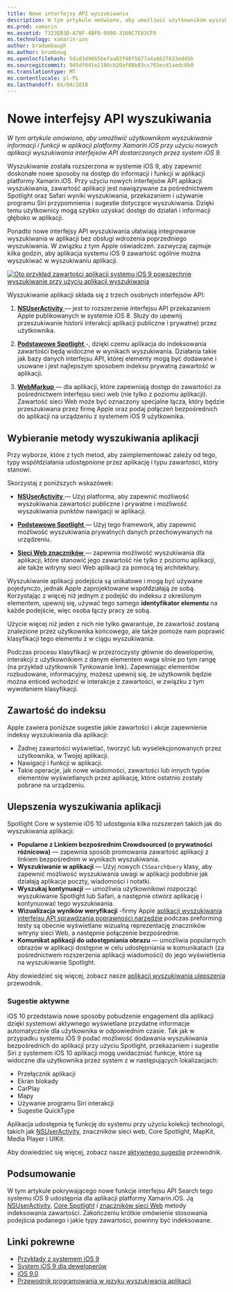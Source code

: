 ```yaml
---
title: Nowe interfejsy API wyszukiwania
description: W tym artykule omówiono, aby umożliwić użytkownikom wyszukiwanie informacji i funkcji w aplikacji platformy Xamarin.iOS przy użyciu nowych aplikacji wyszukiwania interfejsów API dostarczonych przez system iOS 9.
ms.prod: xamarin
ms.assetid: 7323EB3D-A78F-4BF0-9990-3160C7E83CF0
ms.technology: xamarin-ios
author: bradumbaugh
ms.author: brumbaug
ms.openlocfilehash: 5dcd3d9665befaa82fd0f5677a4a662f633ed45b
ms.sourcegitcommit: 945df041e2180cb20af08b83cc703ecd1aedc6b0
ms.translationtype: MT
ms.contentlocale: pl-PL
ms.lasthandoff: 04/04/2018
---
```

# <a name="new-search-apis"></a>Nowe interfejsy API wyszukiwania

_W tym artykule omówiono, aby umożliwić użytkownikom wyszukiwanie informacji i funkcji w aplikacji platformy Xamarin.iOS przy użyciu nowych aplikacji wyszukiwania interfejsów API dostarczonych przez system iOS 9._

Wyszukiwanie została rozszerzona w systemie iOS 9, aby zapewnić doskonałe nowe sposoby na dostęp do informacji i funkcji w aplikacji platformy Xamarin.iOS. Przy użyciu nowych interfejsów API aplikacji wyszukiwania, zawartość aplikacji jest nawiązywane za pośrednictwem Spotlight oraz Safari wyniki wyszukiwania, przekazaniem i używanie programu Siri przypomnienia i sugestie dotyczące wyszukiwania. Dzięki temu użytkownicy mogą szybko uzyskać dostęp do działań i informacji głęboko w aplikacji.

Ponadto nowe interfejsy API wyszukiwania ułatwiają integrowanie wyszukiwania w aplikacji bez obsługi wdrożenia poprzedniego wyszukiwania. W związku z tym Apple oświadczeń. zazwyczaj zajmuje kilka godzin, aby aplikacja systemu iOS 9 zawartość ogólnie można wyszukiwać w wyszukiwaniu aplikacji.

[![](images/intro01.png "Oto przykład zawartości aplikacji systemu iOS 9 powszechnie wyszukiwanie przy użyciu aplikacji wyszukiwania")](images/intro01.png#lightbox)

Wyszukiwanie aplikacji składa się z trzech osobnych interfejsów API:

1. [**NSUserActivity** ](nsuseractivity.md) — jest to rozszerzenie interfejsu API przekazaniem Apple publikowanych w systemie iOS 8. Służy do upewnij przeszukiwanie historii interakcji aplikacji publiczne i prywatne) przez użytkownika.

2. [**Podstawowe Spotlight** ](corespotlight.md) -, dzięki czemu aplikacja do indeksowania zawartości będą widoczne w wynikach wyszukiwania. Działania takie jak bazy danych interfejsu API, której elementy mogą być dodawane i usuwane i jest najlepszym sposobem indeksu prywatną zawartość w aplikacji.

3. [**WebMarkup** ](web-markup.md) — dla aplikacji, które zapewniają dostęp do zawartości za pośrednictwem interfejsu sieci web (nie tylko z poziomu aplikacji). Zawartość sieci Web może być oznaczony specjalne łącza, który będzie przeszukiwana przez firmę Apple oraz podaj połączeń bezpośrednich do aplikacji na urządzeniu z systemem iOS 9 użytkownika.

## <a name="selecting-an-app-search-approach"></a>Wybieranie metody wyszukiwania aplikacji

Przy wyborze, które z tych metod, aby zaimplementować zależy od tego, typy współdziałania udostępnione przez aplikację i typu zawartości, który stanowi.

Skorzystaj z poniższych wskazówek:

- [**NSUserActivity** ](nsuseractivity.md) — Użyj platforma, aby zapewnić możliwość wyszukiwania zawartości publiczne i prywatne i możliwość wyszukiwania punktów nawigacji w aplikacji.

- [**Podstawowe Spotlight** ](corespotlight.md) — Użyj tego framework, aby zapewnić możliwość wyszukiwania prywatnych danych przechowywanych na urządzeniu.

- [**Sieci Web znaczników** ](web-markup.md) — zapewnia możliwość wyszukiwania dla aplikacji, które stanowić jego zawartość nie tylko z poziomu aplikacji, ale także witryny sieci Web aplikacji za pomocą tej architektury.

Wyszukiwanie aplikacji podejścia są unikatowe i mogą być używane pojedynczo, jednak Apple zaprojektowane współdziałają ze sobą. Korzystając z więcej niż jednym z podejść do indeksu z określonym elementem, upewnij się, używać tego samego **identyfikator elementu** na każde podejście, więc osoba łączy pracy ze sobą.

Użycie więcej niż jeden z nich nie tylko gwarantuje, że zawartość zostaną znalezione przez użytkownika końcowego, ale także pomoże nam poprawić klasyfikacji tego elementu z w ciągu wyszukiwania.

Podczas procesu klasyfikacji w przezroczysty głównie do deweloperów, interakcji z użytkownikiem z danym elementem waga silnie po tym rangę (na przykład użytkownik Tynkowanie link).
Zapewniając elementów rozbudowane, informacyjny, możesz upewnij się, że użytkownik będzie można enticed wchodzić w interakcje z zawartości, w związku z tym wywołaniem klasyfikacji.

## <a name="what-content-to-index"></a>Zawartość do indeksu

Apple zawiera poniższe sugestie jakie zawartości i akcje zapewnienie indeksy wyszukiwania dla aplikacji:

 - Żadnej zawartości wyświetlać, tworzyć lub wyselekcjonowanych przez użytkownika, w Twojej aplikacji.
 - Nawigacji i funkcji w aplikacji.
 - Takie operacje, jak nowe wiadomości, zawartości lub innych typów elementów wyświetlanych przez aplikację, które ostatnio zostały pobrane na urządzeniu.

## <a name="app-search-enhancements"></a>Ulepszenia wyszukiwania aplikacji

Spotlight Core w systemie iOS 10 udostępnia kilka rozszerzeń takich jak do wyszukiwania aplikacji:

- **Popularne z Linkiem bezpośrednim Crowdsourced (o prywatności różnicowa)** — zapewnia sposób promowania zawartość aplikacji z linkiem bezpośrednim w wynikach wyszukiwania.
- **Wyszukiwanie w aplikacji** — Użyj nowych `CSSearchQuery` klasy, aby zapewnić możliwość wyszukiwania uwagi w aplikacji podobnie jak działają aplikacje poczty, wiadomości i notatki.
- **Wyszukaj kontynuacji** — umożliwia użytkownikowi rozpocząć wyszukiwanie Spotlight lub Safari, a następnie otwórz aplikację i kontynuować tego wyszukiwania.
- **Wizualizacja wyników weryfikacji** -firmy Apple [aplikacji wyszukiwania interfejsu API sprawdzania poprawności narzędzie](https://search.developer.apple.com/appsearch-validation-tool) podczas preforming testy są obecnie wyświetlane wizualną reprezentację znaczników witryny sieci Web, a następnie połączenie bezpośrednie.
- **Komunikat aplikacji do udostępniania obrazu** — umożliwia popularnych obrazów w aplikacji dostępne w celu udostępniania w komunikatach (za pośrednictwem rozszerzenia aplikacji wiadomości) do jego wyświetlenia na wyszukiwanie Spotlight.

Aby dowiedzieć się więcej, zobacz nasze [aplikacji wyszukiwania ulepszenia](~/ios/platform/search/app-search-enhancements.md) przewodnik.

### <a name="proactive-suggestions"></a>Sugestie aktywne

iOS 10 przedstawia nowe sposoby pobudzenie engagement dla aplikacji dzięki systemowi aktywnego wyświetlane przydatne informacje automatycznie dla użytkownika w odpowiednim czasie. Tak jak w przypadku systemu iOS 9 podać możliwość dodawania wyszukiwania bezpośrednich do aplikacji przy użyciu Spotlight, przekazaniem i sugestie Siri z systemem iOS 10 aplikacji mogą uwidaczniać funkcje, które są widoczne dla użytkownika przez system z w następujących lokalizacjach:

- Przełącznik aplikacji
- Ekran blokady
- CarPlay
- Mapy
- Używanie programu Siri interakcji
- Sugestie QuickType 

Aplikacja udostępnia tę funkcję do systemu przy użyciu kolekcji technologii, takich jak [NSUserActivity](https://developer.xamarin.com/api/type/Foundation.NSUserActivity/), znaczników sieci web, Core Spotlight, MapKit, Media Player i UIKit.

Aby dowiedzieć się więcej, zobacz nasze [aktywnego sugestie](~/ios/platform/search/proactive-suggestions.md) przewodnik.

## <a name="summary"></a>Podsumowanie

W tym artykule pokrywającego nowe funkcje interfejsu API Search tego systemu iOS 9 udostępnia dla aplikacji platformy Xamarin.iOS. Ją [NSUserActivity](nsuseractivity.md), [Core Spotlight](corespotlight.md) i [znaczników sieci Web](web-markup.md) metody indeksowania zawartości. Zakończeniu krótkie omówienie stosowania podejścia podanego i jakie typy zawartości, powinny być indeksowane.



## <a name="related-links"></a>Linki pokrewne

- [Przykłady z systemem iOS 9](https://developer.xamarin.com/samples/ios/iOS9/)
- [System iOS 9 dla deweloperów](https://developer.apple.com/ios/pre-release/)
- [iOS 9.0](https://developer.apple.com/library/prerelease/ios/releasenotes/General/WhatsNewIniOS/Articles/iOS9.html)
- [Przewodnik programowania w języku wyszukiwania aplikacji](https://developer.apple.com/library/prerelease/ios/documentation/General/Conceptual/AppSearch/index.html#//apple_ref/doc/uid/TP40016308)
